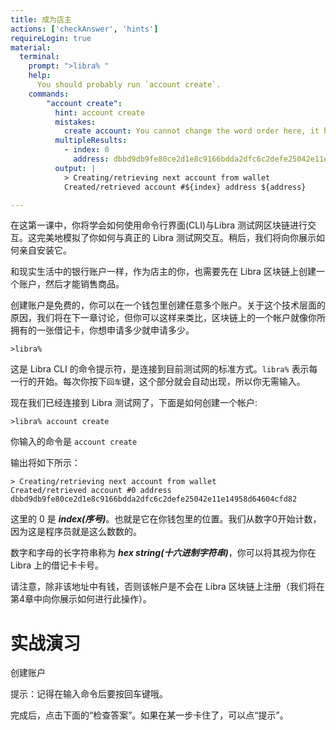```yaml
---
title: 成为店主
actions: ['checkAnswer', 'hints']
requireLogin: true
material:
  terminal:
    prompt: ">libra% "
    help:
      You should probably run `account create`.
    commands:
        "account create":
          hint: account create
          mistakes: 
            create account: You cannot change the word order here, it has to be accont first, then create.
          multipleResults: 
            - index: 0
              address: dbbd9db9fe80ce2d1e8c9166bdda2dfc6c2defe25042e11e14958d64604cfd82
          output: |
            > Creating/retrieving next account from wallet
            Created/retrieved account #${index} address ${address}

---
```


>>>
在这第一课中，你将学会如何使用命令行界面(CLI)与Libra 测试网区块链进行交互。这完美地模拟了你如何与真正的 Libra 测试网交互。稍后，我们将向你展示如何亲自安装它。


和现实生活中的银行账户一样，作为店主的你，也需要先在 Libra 区块链上创建一个账户，然后才能销售商品。

 创建账户是免费的，你可以在一个钱包里创建任意多个账户。关于这个技术层面的原因，我们将在下一章讨论，但你可以这样来类比，区块链上的一个帐户就像你所拥有的一张借记卡，你想申请多少就申请多少。


```
>libra%
```

这是 Libra CLI 的命令提示符，是连接到目前测试网的标准方式。`libra%` 表示每一行的开始。每次你按下`回车`键，这个部分就会自动出现，所以你无需输入。

现在我们已经连接到 Libra 测试网了，下面是如何创建一个帐户:

```
>libra% account create
```

你输入的命令是 `account create`

输出将如下所示：

```
> Creating/retrieving next account from wallet
Created/retrieved account #0 address dbbd9db9fe80ce2d1e8c9166bdda2dfc6c2defe25042e11e14958d64604cfd82
```

这里的 0 是 **_index(序号)_**。也就是它在你钱包里的位置。我们从数字0开始计数，因为这是程序员就是这么数数的。

数字和字母的长字符串称为 **_hex string(十六进制字符串)_**，你可以将其视为你在 Libra 上的借记卡卡号。

请注意，除非该地址中有钱，否则该帐户是不会在 Libra 区块链上注册（我们将在第4章中向你展示如何进行此操作）。

# 实战演习

创建账户

提示：记得在输入命令后要按回车键哦。

完成后，点击下面的“检查答案”。如果在某一步卡住了，可以点“提示”。
